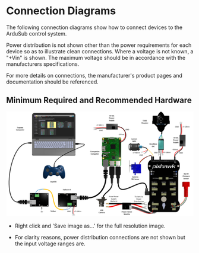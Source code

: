 # Connection Diagrams

The following connection diagrams show how to connect devices to the ArduSub control system. 

Power distribution is not shown other than the power requirements for each device so as to illustrate clean connections. Where a voltage is not known, a "+Vin" is shown. The maximum voltage should be in accordance with the manufacturers specifications.

For more details on connections, the manufacturer's product pages and documentation should be referenced.

## Minimum Required and Recommended Hardware

<img src="/images/introduction/hardware/Connection-Diagram-R1.png" class="img-responsive img-center" style="max-height:600px;">

* Right click and 'Save image as...' for the full resolution image.

* For clarity reasons, power distribution connections are not shown but the input voltage ranges are.
